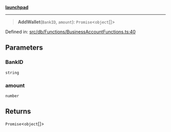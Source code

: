 [**launchpad**](index.md)

***

> **AddWallet**(`BankID`, `amount`): `Promise`\<`object`[]\>

Defined in: [src/db/Functions/BusinessAccountFunctions.ts:40](https://github.com/victorbratov/launchpad/blob/3cec89d9fa4be2794c552b4b2e488c08b6798868/src/db/Functions/BusinessAccountFunctions.ts#L40)

## Parameters

### BankID

`string`

### amount

`number`

## Returns

`Promise`\<`object`[]\>
